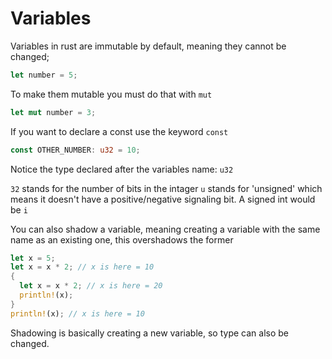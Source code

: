 # Variables

Variables in rust are immutable by default, meaning
they cannot be changed;
```rust 
let number = 5;
```

To make them mutable you must do that with `mut`
```rust 
let mut number = 3;
```

If you want to declare a const use the keyword `const`
```rust
const OTHER_NUMBER: u32 = 10;
```
Notice the type declared after the variables name: `u32`

`32` stands for the number of bits in the intager
`u` stands for 'unsigned' which means it doesn't have a 
positive/negative signaling bit.
A signed int would be `i`

You can also shadow a variable, meaning creating 
a variable with the same name as an existing one, this
overshadows the former
```rust
let x = 5;
let x = x * 2; // x is here = 10
{
  let x = x * 2; // x is here = 20
  println!(x);
}
println!(x); // x is here = 10
```
Shadowing is basically creating a new variable, so type
can also be changed.

